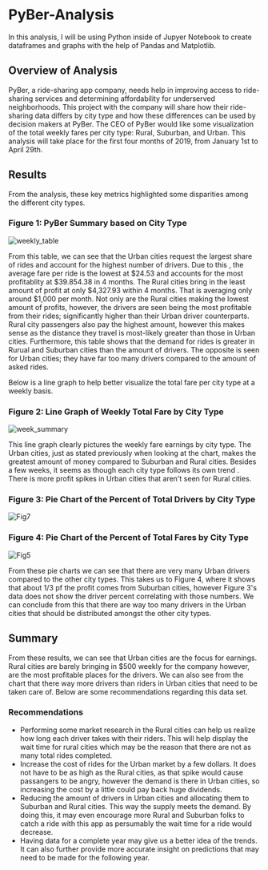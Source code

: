 # PyBer-Analysis
In this analysis, I will be using Python inside of Jupyer Notebook to create dataframes and graphs with the help of Pandas and Matplotlib. 

## Overview of Analysis
PyBer, a ride-sharing app company, needs help in improving access to ride-sharing services and determining affordability for underserved neighborhoods. This project with the company will share how their ride-sharing data differs by city type and how these differences can be used by decision makers at PyBer. The CEO of PyBer would like some visualization of the total weekly fares per city type: Rural, Suburban, and Urban. This analysis will take place for the first four months of 2019, from January 1st to April 29th.  

## Results
From the analysis, these key metrics highlighted some disparities among the different city types.
### Figure 1: PyBer Summary based on City Type
![weekly_table](https://user-images.githubusercontent.com/105755095/177876038-8f3bb587-7167-4b6e-9416-fd4e366430dc.png)

From this table, we can see that the Urban cities request the largest share of rides and account for the highest number of drivers. Due to this , the average fare per ride is the lowest at $24.53 and accounts for the most profitablity at $39.854.38 in 4 months. The Rural cities bring in the least amount of profit at only $4,327.93 within 4 months. That is averaging only around $1,000 per month. Not only are the Rural cities making the lowest amount of profits, however, the drivers are seen being the most profitable from their rides; significantly higher than their Urban driver counterparts. Rural city passengers also pay the highest amount, however this makes sense as the distance they travel is most-likely greater than those in Urban cities.  Furthermore, this table shows that the demand for rides is greater in Rurual and Suburban cities than the amount of drivers. The opposite is seen for Urban cities; they have far too many drivers compared to the amount of asked rides. 

Below is a line graph to help better visualize the total fare per city type at a weekly basis. 
### Figure 2: Line Graph of Weekly Total Fare by City Type 
![week_summary](https://user-images.githubusercontent.com/105755095/177877945-f7473c1b-c0bc-442c-bb23-9b5b49f052e5.png)

This line graph clearly pictures the weekly fare earnings by city type. The Urban cities, just as stated previously when looking at the chart, makes the greatest amount of money compared to Suburban and Rural cities. Besides a few weeks, it seems as though each city type follows its own trend . There is more profit spikes in Urban cities that aren't seen for Rural cities.

### Figure 3: Pie Chart of the Percent of Total Drivers by City Type
![Fig7](https://user-images.githubusercontent.com/105755095/177904196-f5966ff5-8824-42a9-ac1c-111e3d8d7f1f.png)

### Figure 4: Pie Chart of the Percent of Total Fares by City Type
![Fig5](https://user-images.githubusercontent.com/105755095/177904230-c65aea5c-103a-4610-a586-7702bf6793f5.png)

From these pie charts we can see that there are very many Urban drivers compared to the other city types. This takes us to Figure 4, where it shows that about 1/3 pf the profit comes from Suburban cities, however Figure 3's data does not show the driver percent correlating with those numbers. We can conclude from this that there are way too many drivers in the Urban cities that should be distributed amongst the other city types. 

## Summary
From these results, we can see that Urban cities are the focus for earnings. Rural cities are barely bringing in $500 weekly for the company however, are the most profitable places for the drivers. We can also see from the chart that there way more drivers than riders in Urban cities that need to be taken care of. Below are some recommendations regarding this data set. 

### Recommendations
- Performing some market research in the Rural cities can help us realize how long each driver takes with their riders. This will help display the wait time for rural cities which may be the reason that there are not as many total rides completed.   
- Increase the cost of rides for the Urban market by a few dollars. It does not have to be as high as the Rural cities, as that spike would cause passangers to be angry, however the demand is there in Urban cities, so increasing the cost by a little could pay back huge dividends. 
- Reducing the amount of drivers in Urban cities and allocating them to Suburban and Rural cities. This way the supply meets the demand. By doing this, it may even encourage more Rural and Suburban folks to catch a ride with this app as persumably the wait time for a ride would decrease.   
- Having data for a complete year may give us a better idea of the trends. It can also further provide more accurate insight on predictions that may need to be made for the following year. 
